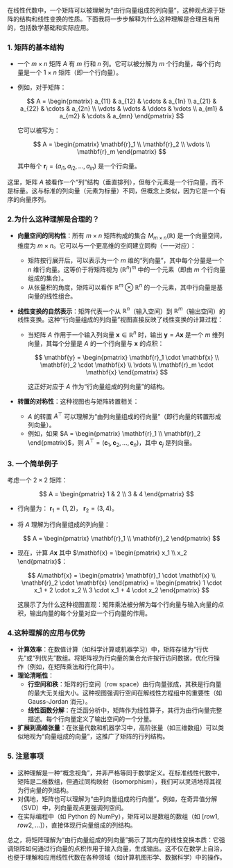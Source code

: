 在线性代数中，一个矩阵可以被理解为“由行向量组成的列向量”，这种观点源于矩阵的结构和线性变换的性质。下面我将一步步解释为什么这种理解是合理且有用的，包括数学基础和实际应用。

### 1. ​**矩阵的基本结构**​

- 一个 $m \times n$ 矩阵 $A$ 有 $m$ 行和 $n$ 列。它可以被分解为 $m$ 个行向量，每个行向量是一个 $1 \times n$ 矩阵（即一个行向量）。
- 例如，对于矩阵：
    
    $$
    A = \begin{pmatrix}
    a_{11} & a_{12} & \cdots & a_{1n} \\
    a_{21} & a_{22} & \cdots & a_{2n} \\
    \vdots & \vdots & \ddots & \vdots \\
    a_{m1} & a_{m2} & \cdots & a_{mn}
    \end{pmatrix}
    $$
    
    它可以被写为：
    
    $$
    A = \begin{pmatrix}
    \mathbf{r}_1 \\
    \mathbf{r}_2 \\
    \vdots \\
    \mathbf{r}_m
    \end{pmatrix}
    $$
    
    其中每个 $\mathbf{r}_i = (a_{i1}, a_{i2}, \dots, a_{in})$ 是一个行向量。

这里，矩阵 $A$ 被看作一个“列”结构（垂直排列），但每个元素是一个行向量，而不是标量。这与标准的列向量（元素为标量）不同，但概念上类似，因为它是一个有序的向量序列。

### 2. ​**为什么这种理解是合理的？​**​

- ​**向量空间的同构性**​：所有 $m \times n$ 矩阵构成的集合 $M_{m \times n}(\mathbb{R})$ 是一个向量空间，维度为 $m \times n$。它可以与一个更高维的空间建立同构（一一对应）：
    
    - 矩阵按行展开后，可以表示为一个 $m$ 维的“列向量”，其中每个分量是一个 $n$ 维行向量。这等价于将矩阵视为 $(\mathbb{R}^n)^m$ 中的一个元素（即由 $m$ 个行向量组成的集合）。
    - 从张量积的角度，矩阵可以看作 $\mathbb{R}^m \otimes \mathbb{R}^n$ 的一个元素，其中行向量是基向量的线性组合。
- ​**线性变换的自然表示**​：矩阵代表一个从 $\mathbb{R}^n$（输入空间）到 $\mathbb{R}^m$（输出空间）的线性变换。这种“行向量组成的列向量”视图直接反映了线性变换的计算过程：
    
    - 当矩阵 $A$ 作用于一个输入列向量 $\mathbf{x} \in \mathbb{R}^n$ 时，输出 $\mathbf{y} = A\mathbf{x}$ 是一个 $m$ 维列向量，其每个分量是 $A$ 的一个行向量与 $\mathbf{x}$ 的点积：
        
        $$
        \mathbf{y} = \begin{pmatrix}
        \mathbf{r}_1 \cdot \mathbf{x} \\
        \mathbf{r}_2 \cdot \mathbf{x} \\
        \vdots \\
        \mathbf{r}_m \cdot \mathbf{x}
        \end{pmatrix}
        $$
        
        这正好对应于 $A$ 作为“行向量组成的列向量”的结构。
- ​**转置的对称性**​：这种视图也与矩阵转置相关：
    
    - $A$ 的转置 $A^\top$ 可以理解为“由列向量组成的行向量”（即行向量的转置形成列向量）。
    - 例如，如果 $A = \begin{pmatrix} \mathbf{r}_1 \\ \mathbf{r}_2 \end{pmatrix}$，则 $A^\top = (\mathbf{c}_1, \mathbf{c}_2, \dots, \mathbf{c}_n)$，其中 $\mathbf{c}_j$ 是列向量。

### 3. ​**一个简单例子**​

考虑一个 $2 \times 2$ 矩阵：

$$
A = \begin{pmatrix}
1 & 2 \\
3 & 4
\end{pmatrix}
$$

- 行向量为： $\mathbf{r}_1 = (1, 2)$， $\mathbf{r}_2 = (3, 4)$。
- 将 $A$ 理解为行向量组成的列向量：
    
    $$
    A = \begin{pmatrix} \mathbf{r}_1 \\ \mathbf{r}_2 \end{pmatrix}
    $$
    
- 现在，计算 $A\mathbf{x}$ 其中 $\mathbf{x} = \begin{pmatrix} x_1 \\ x_2 \end{pmatrix}$：
    
    $$
    A\mathbf{x} = \begin{pmatrix} \mathbf{r}_1 \cdot \mathbf{x} \\ \mathbf{r}_2 \cdot \mathbf{x} \end{pmatrix} = \begin{pmatrix} 1 \cdot x_1 + 2 \cdot x_2 \\ 3 \cdot x_1 + 4 \cdot x_2 \end{pmatrix}
    $$
    
    这展示了为什么这种视图直观：矩阵乘法被分解为每个行向量与输入向量的点积，输出向量的每个分量对应一个行向量的作用。

### 4. ​**这种理解的应用与优势**​

- ​**计算效率**​：在数值计算（如科学计算或机器学习）中，矩阵存储为“行优先”或“列优先”数组。将矩阵视为行向量的集合允许按行访问数据，优化行操作（例如，在矩阵乘法和行化简中）。
- ​**理论清晰性**​：
    - ​**行空间和秩**​：矩阵的行空间（row space）由行向量张成，其秩是行向量的最大无关组大小。这种视图强调行空间在解线性方程组中的重要性（如 Gauss-Jordan 消元）。
    - ​**线性函数分解**​：在泛函分析中，矩阵作为线性算子，其行为由行向量完整描述。每个行向量定义了输出空间的一个分量。
- ​**扩展到高维张量**​：在张量代数和机器学习中，高阶张量（如三维数组）可以类似地视为“向量组成的向量”，这推广了矩阵的行列结构。

### 5. ​**注意事项**​

- 这种理解是一种“概念视角”，并非严格等同于数学定义。在标准线性代数中，矩阵是二维数组，但通过同构映射（isomorphism），我们可以灵活地将其视为行向量的列结构。
- 对偶地，矩阵也可以理解为“由列向量组成的行向量”。例如，在奇异值分解（SVD）中，列向量观点更强调列空间。
- 在实际编程中（如 Python 的 NumPy），矩阵可以是数组的数组（如 $[row1, row2, ...]$），直接体现行向量组成的列结构。

总之，将矩阵理解为“由行向量组成的列向量”揭示了其内在的线性变换本质：它强调矩阵如何通过行向量的点积作用于输入向量，生成输出。这不仅在数学上自洽，也便于理解和应用线性代数在各种领域（如计算机图形学、数据科学）中的操作。